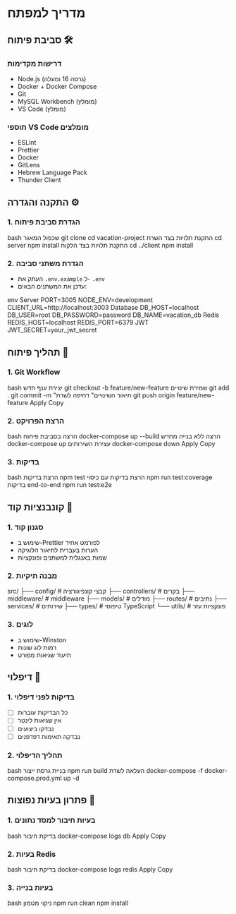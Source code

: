 # מדריך למפתח

## סביבת פיתוח 🛠️

### דרישות מקדימות
- Node.js (גרסה 16 ומעלה)
- Docker + Docker Compose
- Git
- MySQL Workbench (מומלץ)
- VS Code (מומלץ)

### תוספי VS Code מומלצים
- ESLint
- Prettier
- Docker
- GitLens
- Hebrew Language Pack
- Thunder Client

## התקנה והגדרה ⚙️

### 1. הגדרת סביבת פיתוח
bash
שכפול המאגר
git clone <repository-url>
cd vacation-project
התקנת תלויות בצד השרת
cd server
npm install
התקנת תלויות בצד הלקוח
cd ../client
npm install


### 2. הגדרת משתני סביבה
- העתק את `.env.example` ל- `.env`
- עדכן את המשתנים הבאים:

env
Server
PORT=3005
NODE_ENV=development
CLIENT_URL=http://localhost:3003
Database
DB_HOST=localhost
DB_USER=root
DB_PASSWORD=password
DB_NAME=vacation_db
Redis
REDIS_HOST=localhost
REDIS_PORT=6379
JWT
JWT_SECRET=your_jwt_secret


## תהליך פיתוח 🔄

### 1. Git Workflow

bash
יצירת ענף חדש
git checkout -b feature/new-feature
שמירת שינויים
git add .
git commit -m "תיאור השינויים"
דחיפה לשרת
git push origin feature/new-feature
Apply
Copy


### 2. הרצת הפרויקט

bash
הרצה בסביבת פיתוח
docker-compose up --build
הרצה ללא בנייה מחדש
docker-compose up
עצירת השירותים
docker-compose down
Apply
Copy


### 3. בדיקות

bash
הרצת בדיקות
npm test
הרצת בדיקות עם כיסוי
npm run test:coverage
בדיקות end-to-end
npm run test:e2e


## קונבנציות קוד 📝

### 1. סגנון קוד
- שימוש ב-Prettier לפורמט אחיד
- הערות בעברית לתיאור הלוגיקה
- שמות באנגלית למשתנים ופונקציות

### 2. מבנה תיקיות

src/
├── config/ # קבצי קונפיגורציה
├── controllers/ # בקרים
├── middleware/ # middleware
├── models/ # מודלים
├── routes/ # נתיבים
├── services/ # שירותים
├── types/ # טיפוסי TypeScript
└── utils/ # פונקציות עזר


### 3. לוגים
- שימוש ב-Winston
- רמות לוג שונות
- תיעוד שגיאות מפורט

## דיפלוי 🚀

### 1. בדיקות לפני דיפלוי
- [ ] כל הבדיקות עוברות
- [ ] אין שגיאות לינטר
- [ ] נבדקו ביצועים
- [ ] נבדקה תאימות דפדפנים

### 2. תהליך הדיפלוי
bash
בניית גרסת ייצור
npm run build
העלאה לשרת
docker-compose -f docker-compose.prod.yml up -d


## פתרון בעיות נפוצות 🔧

### 1. בעיות חיבור למסד נתונים

bash
בדיקת חיבור
docker-compose logs db
Apply
Copy

### 2. בעיות Redis

bash
בדיקת חיבור
docker-compose logs redis
Apply
Copy


### 3. בעיות בנייה

bash
ניקוי מטמון
npm run clean
npm install

